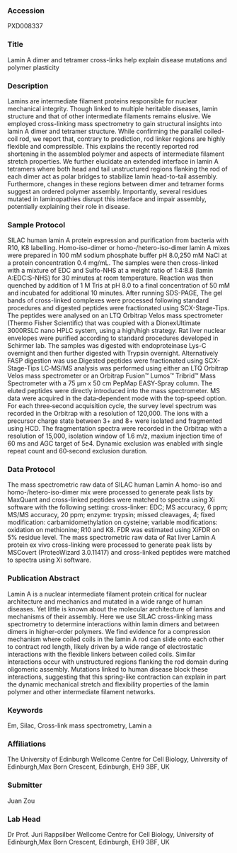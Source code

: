 ### Accession
PXD008337

### Title
Lamin A dimer and tetramer cross-links help explain disease mutations and polymer plasticity

### Description
Lamins are intermediate filament proteins responsible for nuclear mechanical integrity. Though linked to multiple heritable diseases, lamin structure and that of other intermediate filaments remains elusive. We employed cross-linking mass spectrometry to gain structural insights into lamin A dimer and tetramer structure. While confirming the parallel coiled-coil rod, we report that, contrary to prediction, rod linker regions are highly flexible and compressible. This explains the recently reported rod shortening in the assembled polymer and aspects of intermediate filament stretch properties. We further elucidate an extended interface in lamin A tetramers where both head and tail unstructured regions flanking the rod of each dimer act as polar bridges to stabilize lamin head-to-tail assembly. Furthermore, changes in these regions between dimer and tetramer forms suggest an ordered polymer assembly. Importantly, several residues mutated in laminopathies disrupt this interface and impair assembly, potentially explaining their role in disease.

### Sample Protocol
SILAC human lamin A protein expression and purification from bacteria with R10, K8 labelling. Homo-iso-dimer or homo-/hetero-iso-dimer lamin A mixes were prepared in 100 mM sodium phosphate buffer pH 8.0,250 mM NaCl at a protein concentration 0.4 mg/mL. The samples were then cross-linked with a mixture of EDC and Sulfo-NHS at a weight ratio of 1:4:8.8 (lamin A:EDC:S-NHS) for 30 minutes at room temperature. Reaction was then quenched by addition of 1 M Tris at pH 8.0 to a final concentration of 50 mM and incubated for additional 10 minutes. After running SDS-PAGE, The gel bands of cross-linked complexes were processed following standard procedures and digested peptides were fractionated using SCX-Stage-Tips. The peptides were analysed on an LTQ Orbitrap Velos mass spectrometer (Thermo Fisher Scientific) that was coupled with a DionexUltimate 3000RSLC nano HPLC system, using a high/high strategy.    Rat liver nuclear envelopes were purified according to standard procedures developed in Schirmer lab. The samples was digested with endoproteinase Lys-C overnight and then further digested with Trypsin overnight. Alternatively FASP digestion was use.Digested peptides were fractionated using SCX-Stage-Tips  LC‐MS/MS analysis was performed using either an LTQ Orbitrap Velos mass spectrometer or an Orbitrap Fusion™ Lumos™ Tribrid™ Mass Spectrometer with a 75 μm x 50 cm PepMap EASY‐Spray column. The eluted peptides were directly introduced into the mass spectrometer. MS data were acquired in the data‐dependent mode with the top‐speed option. For each three‐second acquisition cycle, the survey level spectrum was recorded in the Orbitrap with a resolution of 120,000. The ions with a precursor charge state between 3+ and 8+ were isolated and fragmented using HCD. The fragmentation spectra were recorded in the Orbitrap with a resolution of 15,000, isolation window of 1.6 m/z, maxium injection time of 60 ms and AGC target of 5e4. Dynamic exclusion was enabled with single repeat count and 60‐second exclusion duration.

### Data Protocol
The mass spectrometric raw data of SILAC human Lamin A homo-iso and homo-/hetero-iso-dimer mix were processed to generate peak lists by MaxQuant and cross-linked peptides were matched to spectra using Xi software with the following setting: cross-linker: EDC; MS accuracy, 6 ppm; MS/MS accuracy, 20 ppm; enzyme: trypsin; missed cleavages, 4; fixed modification: carbamidomethylation on cysteine; variable modifications: oxidation on methionine; R10 and K8. FDR was estimated using XiFDR on 5% residue level. The mass spectrometric raw data of Rat liver Lamin A protein ex vivo cross-linking were processed to generate peak lists by MSCovert (ProteoWizard 3.0.11417) and cross-linked peptides were matched to spectra using Xi software.

### Publication Abstract
Lamin A is a nuclear intermediate filament protein critical for nuclear architecture and mechanics and mutated in a wide range of human diseases. Yet little is known about the molecular architecture of lamins and mechanisms of their assembly. Here we use SILAC cross-linking mass spectrometry to determine interactions within lamin dimers and between dimers in higher-order polymers. We find evidence for a compression mechanism where coiled coils in the lamin A rod can slide onto each other to contract rod length, likely driven by a wide range of electrostatic interactions with the flexible linkers between coiled coils. Similar interactions occur with unstructured regions flanking the rod domain during oligomeric assembly. Mutations linked to human disease block these interactions, suggesting that this spring-like contraction can explain in part the dynamic mechanical stretch and flexibility properties of the lamin polymer and other intermediate filament networks.

### Keywords
Em, Silac, Cross-link mass spectrometry, Lamin a

### Affiliations
The University of Edinburgh
Wellcome Centre for Cell Biology, University of Edinburgh,Max Born Crescent, Edinburgh, EH9 3BF, UK

### Submitter
Juan Zou

### Lab Head
Dr Prof. Juri Rappsilber
Wellcome Centre for Cell Biology, University of Edinburgh,Max Born Crescent, Edinburgh, EH9 3BF, UK


